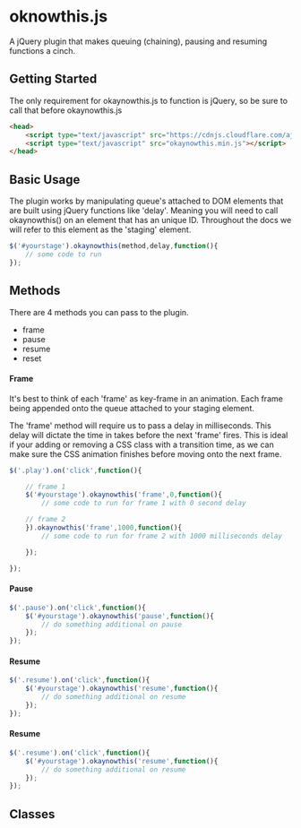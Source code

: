 # oknowthis.js
A jQuery plugin that makes queuing (chaining), pausing and resuming functions a cinch.

## Getting Started
The only requirement for okaynowthis.js to function is jQuery, so be sure to call that before okaynowthis.js

```html
<head>
	<script type="text/javascript" src="https://cdnjs.cloudflare.com/ajax/libs/jquery/3.1.0/jquery.min.js"></script>
	<script type="text/javascript" src="okaynowthis.min.js"></script>
</head>
```

## Basic Usage
The plugin works by manipulating queue's attached to DOM elements that are built using jQuery functions like 'delay'. Meaning you will need to call okaynowthis() on an element that has an unique ID. Throughout the docs we will refer to this element as the 'staging' element.

```javascript
$('#yourstage').okaynowthis(method,delay,function(){
	// some code to run
});
```

## Methods
There are 4 methods you can pass to the plugin.
* frame
* pause
* resume
* reset

#### Frame
It's best to think of each 'frame' as key-frame in an animation. Each frame being appended onto the queue attached to your staging element.

The 'frame' method will require us to pass a delay in milliseconds. This delay will dictate the time in takes before the next 'frame' fires. This is ideal if your adding or removing a CSS class with a transition time, as we can make sure the CSS animation finishes before moving onto the next frame.

```javascript
$('.play').on('click',function(){

	// frame 1
	$('#yourstage').okaynowthis('frame',0,function(){
		// some code to run for frame 1 with 0 second delay

	// frame 2
	}).okaynowthis('frame',1000,function(){
		// some code to run for frame 2 with 1000 milliseconds delay

	});

});
```

#### Pause
```javascript
$('.pause').on('click',function(){
	$('#yourstage').okaynowthis('pause',function(){
		// do something additional on pause
	});
});
```

#### Resume
```javascript
$('.resume').on('click',function(){
	$('#yourstage').okaynowthis('resume',function(){
		// do something additional on resume
	});
});
```

#### Resume
```javascript
$('.resume').on('click',function(){
	$('#yourstage').okaynowthis('resume',function(){
		// do something additional on resume
	});
});
```

## Classes
